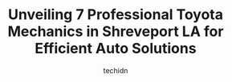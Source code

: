 ---
layout: ampstory
image: https://images.unsplash.com/photo-1619844175348-a10c44e6f66a?ixlib=rb-4.0.3&ixid=MnwxMjA3fDB8MHxwaG90by1wYWdlfHx8fGVufDB8fHx8&auto=format&fit=crop&w=640&h=853&q=80
author: techidn
featured: false
description: Entrust your vehicle to the 7 best Toyota Mechanic in Shreveport LA, USA and experience the difference they can make. With their extensive knowledge, state-of-the-art facilities, and commitm
title: Unveiling 7 Professional Toyota Mechanics in Shreveport LA for Efficient Auto Solutions
cover:
   title: Unveiling 7 Professional Toyota Mechanics in Shreveport LA for Efficient Auto Solutions
   subtitle: Rickpate
   background: https://images.unsplash.com/photo-1619844175348-a10c44e6f66a?ixlib=rb-4.0.3&ixid=MnwxMjA3fDB8MHxwaG90by1wYWdlfHx8fGVufDB8fHx8&auto=format&fit=crop&w=640&h=853&q=80

pages: 
 - layout: thirds
   top: <h1>#1 Euroteck European & Foreign</h1>
   bottom: "<p>Excellent work, honest, a little pricey-but you should expect that when you bought that foreign vehicle. Schedule an appointment in advance; they are very busy. Quick tur</p>"
   background: https://www.knot35.com/toplist/wp-content/uploads/2023/06/best-toyota-mechanic-1-in-shreveport-la-1685831449.jpeg
   backgroundblur: true
 - layout: thirds
   top: <h1>#2 Summer Grove Auto Care, inc.</h1>
   bottom: "<p>9251 Mansfield Rd, Shreveport, LA 71118, United States</p>"
   background: https://www.knot35.com/toplist/wp-content/uploads/2023/06/best-toyota-mechanic-2-in-shreveport-la-1685831449.jpeg
   cta:
      link: https://www.knot35.com/toplist/unveiling-7-professional-toyota-mechanics-in-shreveport-la-for-efficient-auto-solutions/
      text: Unveiling 7 Professional Toyota Mechanics in Shreveport LA for Efficient Auto Solutions
 - layout: thirds
   top: <h1>#3 Ashleys Automotive, Inc.</h1>
   bottom: "<p>870 W Bert Kouns Industrial Loop, Shreveport, LA 71118, United States</p>"
   background: https://www.knot35.com/toplist/wp-content/uploads/2023/06/best-toyota-mechanic-3-in-shreveport-la-1685831449.jpeg
   cta:
      link: https://www.knot35.com/toplist/unveiling-7-professional-toyota-mechanics-in-shreveport-la-for-efficient-auto-solutions/
      text: Unveiling 7 Professional Toyota Mechanics in Shreveport LA for Efficient Auto Solutions
 - layout: thirds
   top: <h1>#4 Southern Automotive Service</h1>
   bottom: "<p>1734 Southern Ave, Shreveport, LA 71101, United States</p>"
   background: https://images.unsplash.com/photo-1597773150796-e5c14ebecbf5?ixlib=rb-4.0.3&ixid=MnwxMjA3fDB8MHxwaG90by1wYWdlfHx8fGVufDB8fHx8&auto=format&fit=crop&w=640&h=853&q=80
   cta:
      link: https://www.knot35.com/toplist/unveiling-7-professional-toyota-mechanics-in-shreveport-la-for-efficient-auto-solutions/
      text: Unveiling 7 Professional Toyota Mechanics in Shreveport LA for Efficient Auto Solutions
 - layout: thirds
   top: <h1>#5 Foreign & Classic Auto Centre</h1>
   bottom: "<p>718 N Ashley Ridge Loop, Shreveport, LA 71106, United States</p>"
   background: https://images.unsplash.com/photo-1574169208507-84376144848b?ixlib=rb-4.0.3&ixid=MnwxMjA3fDB8MHxwaG90by1wYWdlfHx8fGVufDB8fHx8&auto=format&fit=crop&w=640&h=853&q=80
   cta:
      link: https://www.knot35.com/toplist/unveiling-7-professional-toyota-mechanics-in-shreveport-la-for-efficient-auto-solutions/
      text: Unveiling 7 Professional Toyota Mechanics in Shreveport LA for Efficient Auto Solutions
 - layout: thirds
   top: <h1>#6 O Rs Auto Repair</h1>
   bottom: "<p>1294 N Market St, Shreveport, LA 71107, United States</p>"
   background: https://images.unsplash.com/photo-1595364397663-fca4f075d796?ixlib=rb-4.0.3&ixid=MnwxMjA3fDB8MHxwaG90by1wYWdlfHx8fGVufDB8fHx8&auto=format&fit=crop&w=640&h=853&q=80
   cta:
      link: https://www.knot35.com/toplist/unveiling-7-professional-toyota-mechanics-in-shreveport-la-for-efficient-auto-solutions/
      text: Unveiling 7 Professional Toyota Mechanics in Shreveport LA for Efficient Auto Solutions
 - layout: thirds
   top: <h1>#7 Fairfield Automotive Inc</h1>
   bottom: "<p>1416 Fairfield Ave, Shreveport, LA 71101, United States</p>"
   background: https://images.unsplash.com/photo-1599422314077-f4dfdaa4cd09?ixlib=rb-4.0.3&ixid=MnwxMjA3fDB8MHxwaG90by1wYWdlfHx8fGVufDB8fHx8&auto=format&fit=crop&w=640&h=853&q=80
   cta:
      link: https://www.knot35.com/toplist/unveiling-7-professional-toyota-mechanics-in-shreveport-la-for-efficient-auto-solutions/
      text: Unveiling 7 Professional Toyota Mechanics in Shreveport LA for Efficient Auto Solutions
 - layout: thirds
   middle: Continue reading...
   background: https://images.unsplash.com/photo-1536745287225-21d689278fd1?ixlib=rb-4.0.3&ixid=MnwxMjA3fDB8MHxwaG90by1wYWdlfHx8fGVufDB8fHx8&auto=format&fit=crop&w=640&h=853&q=80
   cta:
      link: https://www.knot35.com/toplist/unveiling-7-professional-toyota-mechanics-in-shreveport-la-for-efficient-auto-solutions/
      text: Unveiling 7 Professional Toyota Mechanics in Shreveport LA for Efficient Auto Solutions
      
---